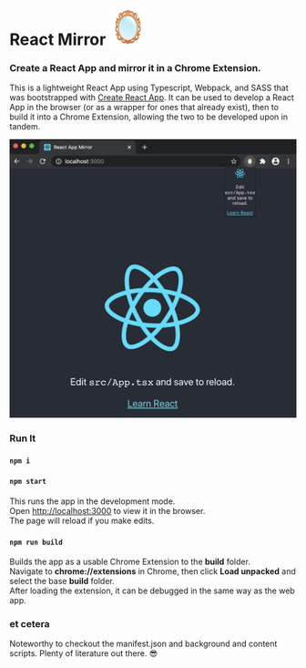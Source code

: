 # React Mirror ![](public/mirror64.png)

### Create a React App and mirror it in a Chrome Extension.

This is a lightweight React App using Typescript, Webpack, and SASS that was bootstrapped with [Create React App](https://github.com/facebook/create-react-app). It can be used to develop a React App in the browser (or as a wrapper for ones that already exist), then to build it into a Chrome Extension, allowing the two to be developed upon in tandem.<br/>

![React Mirror](public/screeny.png)

### Run It

#### `npm i`

#### `npm start`

This runs the app in the development mode.<br/>
Open [http://localhost:3000](http://localhost:3000) to view it in the browser.<br/>
The page will reload if you make edits.

#### `npm run build`

Builds the app as a usable Chrome Extension to the **build** folder.<br/>
Navigate to **chrome://extensions** in Chrome, then click **Load unpacked** and select the base **build** folder.<br/>
After loading the extension, it can be debugged in the same way as the web app.

### et cetera

Noteworthy to checkout the manifest.json and background and content scripts. Plenty of literature out there. 😎
